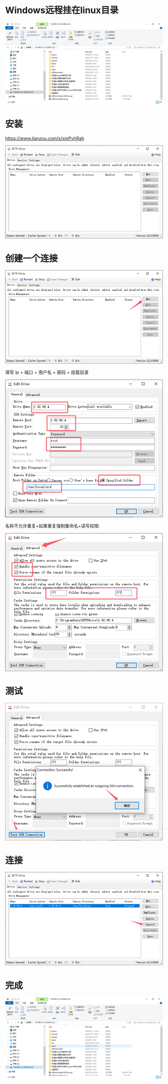 # Windows远程挂在linux目录

![image-20241105234847808](../../picture/image-20241105234847808.png)



# 安装

https://www.ilanzou.com/s/xmPyhRah



![image-20241105235014389](../../picture/image-20241105235014389.png)



# 创建一个连接

![image-20241105235045573](../../picture/image-20241105235045573.png)



填写 ip + 端口 + 用户名 + 密码 + 挂载目录

![image-20241105235152079](../../picture/image-20241105235152079.png)



名称不允许重复+如果重复强制重命名+读写权限:

![image-20241105235308603](../../picture/image-20241105235308603.png)

# 测试

![image-20241105235422500](../../picture/image-20241105235422500.png)

# 连接

![image-20241105235442101](../../picture/image-20241105235442101.png)



# 完成

![image-20241105235611250](../../picture/image-20241105235611250.png)